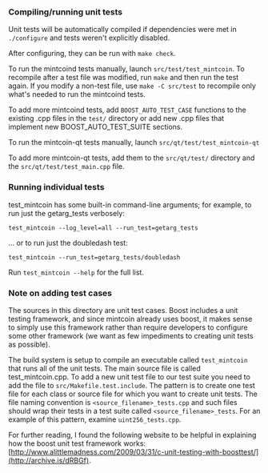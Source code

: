 ### Compiling/running unit tests

Unit tests will be automatically compiled if dependencies were met in `./configure`
and tests weren't explicitly disabled.

After configuring, they can be run with `make check`.

To run the mintcoind tests manually, launch `src/test/test_mintcoin`. To recompile
after a test file was modified, run `make` and then run the test again. If you
modify a non-test file, use `make -C src/test` to recompile only what's needed
to run the mintcoind tests.

To add more mintcoind tests, add `BOOST_AUTO_TEST_CASE` functions to the existing
.cpp files in the `test/` directory or add new .cpp files that
implement new BOOST_AUTO_TEST_SUITE sections.

To run the mintcoin-qt tests manually, launch `src/qt/test/test_mintcoin-qt`

To add more mintcoin-qt tests, add them to the `src/qt/test/` directory and
the `src/qt/test/test_main.cpp` file.

### Running individual tests

test_mintcoin has some built-in command-line arguments; for
example, to run just the getarg_tests verbosely:

    test_mintcoin --log_level=all --run_test=getarg_tests

... or to run just the doubledash test:

    test_mintcoin --run_test=getarg_tests/doubledash

Run `test_mintcoin --help` for the full list.

### Note on adding test cases

The sources in this directory are unit test cases.  Boost includes a
unit testing framework, and since mintcoin already uses boost, it makes
sense to simply use this framework rather than require developers to
configure some other framework (we want as few impediments to creating
unit tests as possible).

The build system is setup to compile an executable called `test_mintcoin`
that runs all of the unit tests.  The main source file is called
test_mintcoin.cpp. To add a new unit test file to our test suite you need
to add the file to `src/Makefile.test.include`. The pattern is to create
one test file for each class or source file for which you want to create
unit tests.  The file naming convention is `<source_filename>_tests.cpp`
and such files should wrap their tests in a test suite
called `<source_filename>_tests`. For an example of this pattern,
examine `uint256_tests.cpp`.

For further reading, I found the following website to be helpful in
explaining how the boost unit test framework works:
[http://www.alittlemadness.com/2009/03/31/c-unit-testing-with-boosttest/](http://archive.is/dRBGf).
